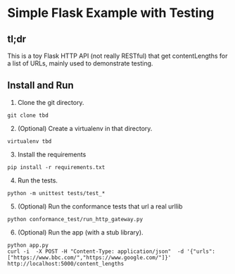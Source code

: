 # Simple Flask Example with Testing

## tl;dr
This is a toy Flask HTTP API (not really RESTful) that get contentLengths for
a list of URLs, mainly used to demonstrate testing.

## Install and Run
1. Clone the git directory.

```shell
git clone tbd
```

2. (Optional) Create a virtualenv in that directory.

```shell
virtualenv tbd
```

3. Install the requirements
```shell
pip install -r requirements.txt
```

4. Run the tests.
```shell
python -m unittest tests/test_*
```

5. (Optional) Run the conformance tests that url a real urllib
```shell
python conformance_test/run_http_gateway.py
```

6. (Optional) Run the app (with a stub library).
```shell
python app.py
curl -i  -X POST -H "Content-Type: application/json"  -d '{"urls":["https://www.bbc.com/","https://www.google.com/"]}' http://localhost:5000/content_lengths
```
